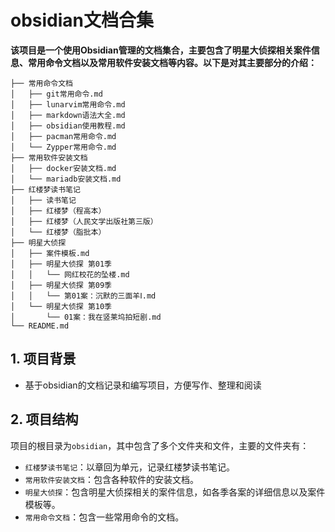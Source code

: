 # obsidian文档合集

**该项目是一个使用Obsidian管理的文档集合，主要包含了明星大侦探相关案件信息、常用命令文档以及常用软件安装文档等内容。以下是对其主要部分的介绍：**

```
├── 常用命令文档
│   ├── git常用命令.md
│   ├── lunarvim常用命令.md
│   ├── markdown语法大全.md
│   ├── obsidian使用教程.md
│   ├── pacman常用命令.md
│   └── Zypper常用命令.md
├── 常用软件安装文档
│   ├── docker安装文档.md
│   └── mariadb安装文档.md
├── 红楼梦读书笔记
│   ├── 读书笔记
│   ├── 红楼梦（程高本）
│   ├── 红楼梦（人民文学出版社第三版）
│   └── 红楼梦（脂批本）
├── 明星大侦探
│   ├── 案件模板.md
│   ├── 明星大侦探 第01季
│   │   └── 网红校花的坠楼.md
│   ├── 明星大侦探 第09季
│   │   └── 第01案：沉默的三面羊Ⅰ.md
│   └── 明星大侦探 第10季
│       └── 01案：我在竖莱坞拍短剧.md
└── README.md
```

## 1. 项目背景
- 基于obsidian的文档记录和编写项目，方便写作、整理和阅读

## 2. 项目结构
项目的根目录为`obsidian`，其中包含了多个文件夹和文件，主要的文件夹有：
- `红楼梦读书笔记`：以章回为单元，记录红楼梦读书笔记。
- `常用软件安装文档`：包含各种软件的安装文档。
- `明星大侦探`：包含明星大侦探相关的案件信息，如各季各案的详细信息以及案件模板等。
- `常用命令文档`：包含一些常用命令的文档。
